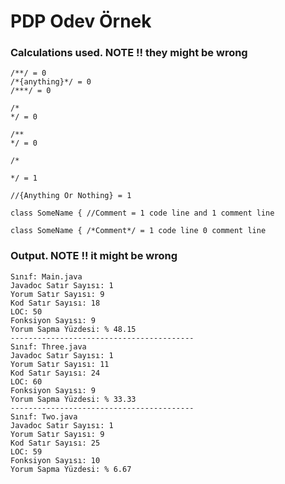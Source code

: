 # PDP Odev Örnek

### Calculations used. NOTE !! they might be wrong
```text
/**/ = 0
/*{anything}*/ = 0
/***/ = 0

/*
*/ = 0

/**
*/ = 0

/*

*/ = 1

//{Anything Or Nothing} = 1

class SomeName { //Comment = 1 code line and 1 comment line

class SomeName { /*Comment*/ = 1 code line 0 comment line
```

### Output. NOTE !! it might be wrong
```text
Sınıf: Main.java
Javadoc Satır Sayısı: 1
Yorum Satır Sayısı: 9
Kod Satır Sayısı: 18
LOC: 50
Fonksiyon Sayısı: 9
Yorum Sapma Yüzdesi: % 48.15
-----------------------------------------
Sınıf: Three.java
Javadoc Satır Sayısı: 1
Yorum Satır Sayısı: 11
Kod Satır Sayısı: 24
LOC: 60
Fonksiyon Sayısı: 9
Yorum Sapma Yüzdesi: % 33.33
-----------------------------------------
Sınıf: Two.java
Javadoc Satır Sayısı: 1
Yorum Satır Sayısı: 9
Kod Satır Sayısı: 25
LOC: 59
Fonksiyon Sayısı: 10
Yorum Sapma Yüzdesi: % 6.67
```
